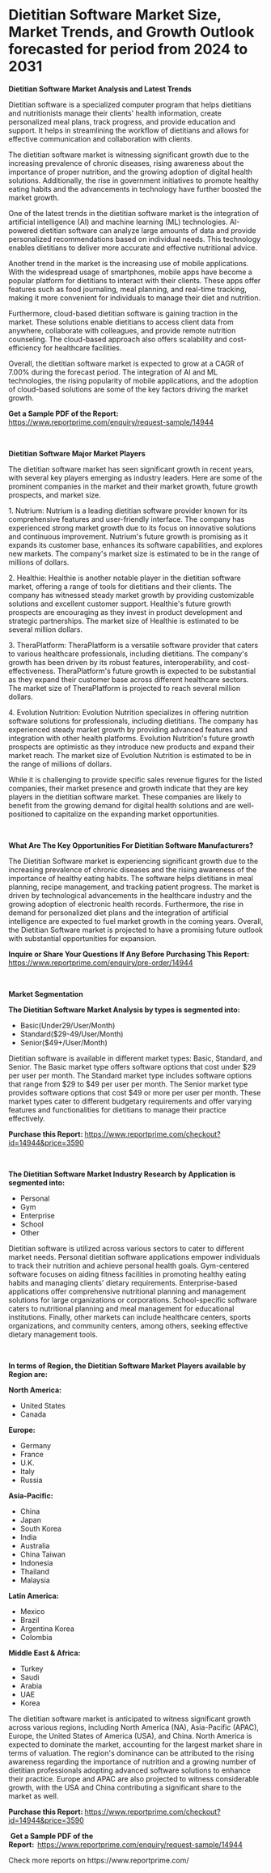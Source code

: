 <p><h1>Dietitian Software Market Size, Market Trends, and Growth Outlook forecasted for period from 2024 to 2031</h1></p><p><strong>Dietitian Software Market Analysis and Latest Trends</strong></p>
<p><p>Dietitian software is a specialized computer program that helps dietitians and nutritionists manage their clients' health information, create personalized meal plans, track progress, and provide education and support. It helps in streamlining the workflow of dietitians and allows for effective communication and collaboration with clients.</p><p>The dietitian software market is witnessing significant growth due to the increasing prevalence of chronic diseases, rising awareness about the importance of proper nutrition, and the growing adoption of digital health solutions. Additionally, the rise in government initiatives to promote healthy eating habits and the advancements in technology have further boosted the market growth.</p><p>One of the latest trends in the dietitian software market is the integration of artificial intelligence (AI) and machine learning (ML) technologies. AI-powered dietitian software can analyze large amounts of data and provide personalized recommendations based on individual needs. This technology enables dietitians to deliver more accurate and effective nutritional advice.</p><p>Another trend in the market is the increasing use of mobile applications. With the widespread usage of smartphones, mobile apps have become a popular platform for dietitians to interact with their clients. These apps offer features such as food journaling, meal planning, and real-time tracking, making it more convenient for individuals to manage their diet and nutrition.</p><p>Furthermore, cloud-based dietitian software is gaining traction in the market. These solutions enable dietitians to access client data from anywhere, collaborate with colleagues, and provide remote nutrition counseling. The cloud-based approach also offers scalability and cost-efficiency for healthcare facilities.</p><p>Overall, the dietitian software market is expected to grow at a CAGR of 7.00% during the forecast period. The integration of AI and ML technologies, the rising popularity of mobile applications, and the adoption of cloud-based solutions are some of the key factors driving the market growth.</p></p>
<p><strong>Get a Sample PDF of the Report:&nbsp;</strong> <a href="https://www.reportprime.com/enquiry/request-sample/14944">https://www.reportprime.com/enquiry/request-sample/14944</a></p>
<p>&nbsp;</p>
<p><strong>Dietitian Software Major Market Players</strong></p>
<p><p>The dietitian software market has seen significant growth in recent years, with several key players emerging as industry leaders. Here are some of the prominent companies in the market and their market growth, future growth prospects, and market size.</p><p>1. Nutrium: Nutrium is a leading dietitian software provider known for its comprehensive features and user-friendly interface. The company has experienced strong market growth due to its focus on innovative solutions and continuous improvement. Nutrium's future growth is promising as it expands its customer base, enhances its software capabilities, and explores new markets. The company's market size is estimated to be in the range of millions of dollars.</p><p>2. Healthie: Healthie is another notable player in the dietitian software market, offering a range of tools for dietitians and their clients. The company has witnessed steady market growth by providing customizable solutions and excellent customer support. Healthie's future growth prospects are encouraging as they invest in product development and strategic partnerships. The market size of Healthie is estimated to be several million dollars.</p><p>3. TheraPlatform: TheraPlatform is a versatile software provider that caters to various healthcare professionals, including dietitians. The company's growth has been driven by its robust features, interoperability, and cost-effectiveness. TheraPlatform's future growth is expected to be substantial as they expand their customer base across different healthcare sectors. The market size of TheraPlatform is projected to reach several million dollars.</p><p>4. Evolution Nutrition: Evolution Nutrition specializes in offering nutrition software solutions for professionals, including dietitians. The company has experienced steady market growth by providing advanced features and integration with other health platforms. Evolution Nutrition's future growth prospects are optimistic as they introduce new products and expand their market reach. The market size of Evolution Nutrition is estimated to be in the range of millions of dollars.</p><p>While it is challenging to provide specific sales revenue figures for the listed companies, their market presence and growth indicate that they are key players in the dietitian software market. These companies are likely to benefit from the growing demand for digital health solutions and are well-positioned to capitalize on the expanding market opportunities.</p></p>
<p>&nbsp;</p>
<p><strong>What Are The Key Opportunities For Dietitian Software Manufacturers?</strong></p>
<p><p>The Dietitian Software market is experiencing significant growth due to the increasing prevalence of chronic diseases and the rising awareness of the importance of healthy eating habits. The software helps dietitians in meal planning, recipe management, and tracking patient progress. The market is driven by technological advancements in the healthcare industry and the growing adoption of electronic health records. Furthermore, the rise in demand for personalized diet plans and the integration of artificial intelligence are expected to fuel market growth in the coming years. Overall, the Dietitian Software market is projected to have a promising future outlook with substantial opportunities for expansion.</p></p>
<p><strong>Inquire or Share Your Questions If Any Before Purchasing This Report:</strong> <a href="https://www.reportprime.com/enquiry/pre-order/14944">https://www.reportprime.com/enquiry/pre-order/14944</a></p>
<p>&nbsp;</p>
<p><strong>Market Segmentation</strong></p>
<p><strong>The Dietitian Software Market Analysis by types is segmented into:</strong></p>
<p><ul><li>Basic(Under29/User/Month)</li><li>Standard($29-49/User/Month)</li><li>Senior($49+/User/Month)</li></ul></p>
<p><p>Dietitian software is available in different market types: Basic, Standard, and Senior. The Basic market type offers software options that cost under $29 per user per month. The Standard market type includes software options that range from $29 to $49 per user per month. The Senior market type provides software options that cost $49 or more per user per month. These market types cater to different budgetary requirements and offer varying features and functionalities for dietitians to manage their practice effectively.</p></p>
<p><strong>Purchase this Report:&nbsp;</strong><a href="https://www.reportprime.com/checkout?id=14944&price=3590">https://www.reportprime.com/checkout?id=14944&price=3590</a></p>
<p>&nbsp;</p>
<p><strong>The Dietitian Software Market Industry Research by Application is segmented into:</strong></p>
<p><ul><li>Personal</li><li>Gym</li><li>Enterprise</li><li>School</li><li>Other</li></ul></p>
<p><p>Dietitian software is utilized across various sectors to cater to different market needs. Personal dietitian software applications empower individuals to track their nutrition and achieve personal health goals. Gym-centered software focuses on aiding fitness facilities in promoting healthy eating habits and managing clients' dietary requirements. Enterprise-based applications offer comprehensive nutritional planning and management solutions for large organizations or corporations. School-specific software caters to nutritional planning and meal management for educational institutions. Finally, other markets can include healthcare centers, sports organizations, and community centers, among others, seeking effective dietary management tools.</p></p>
<p>&nbsp;</p>
<p><strong>In terms of Region, the Dietitian Software Market Players available by Region are:</strong></p>
<p>
    <p> <strong> North America: </strong>
        <ul>
            <li>United States</li>
            <li>Canada</li>
        </ul>
        </p> 
    <p> <strong> Europe: </strong>
        <ul>
            <li>Germany</li>
            <li>France</li>
            <li>U.K.</li>
            <li>Italy</li>
            <li>Russia</li>
        </ul>
        </p> 
    <p> <strong> Asia-Pacific: </strong>
        <ul>
            <li>China</li>
            <li>Japan</li>
            <li>South Korea</li>
            <li>India</li>
            <li>Australia</li>
            <li>China Taiwan</li>
            <li>Indonesia</li>
            <li>Thailand</li>
            <li>Malaysia</li>
        </ul>
        </p> 
    <p> <strong> Latin America: </strong>
        <ul>
            <li>Mexico</li>
            <li>Brazil</li>
            <li>Argentina Korea</li>
            <li>Colombia</li>
        </ul>
        </p> 
    <p> <strong> Middle East & Africa: </strong>
        <ul>
            <li>Turkey</li>
            <li>Saudi</li>
            <li>Arabia</li>
            <li>UAE</li>
            <li>Korea</li>
        </ul>
    </p>
    </p>
<p><p>The dietitian software market is anticipated to witness significant growth across various regions, including North America (NA), Asia-Pacific (APAC), Europe, the United States of America (USA), and China. North America is expected to dominate the market, accounting for the largest market share in terms of valuation. The region's dominance can be attributed to the rising awareness regarding the importance of nutrition and a growing number of dietitian professionals adopting advanced software solutions to enhance their practice. Europe and APAC are also projected to witness considerable growth, with the USA and China contributing a significant share to the market as well.</p></p>
<p><strong>Purchase this Report: </strong><a href="https://www.reportprime.com/checkout?id=14944&price=3590">https://www.reportprime.com/checkout?id=14944&price=3590</a></p>
<p>&nbsp;<strong>Get a Sample PDF of the Report:&nbsp;&nbsp;</strong><a href="https://www.reportprime.com/enquiry/request-sample/14944">https://www.reportprime.com/enquiry/request-sample/14944</a></p>
<p><strong></strong></p>
<p>Check more reports on https://www.reportprime.com/</p>